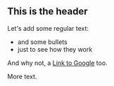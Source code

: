 ## This is the header

Let's add some regular text:

* and some bullets
* just to see how they work

And why not, a [Link to Google](http://www.google.com) too.

More text.